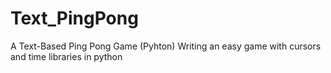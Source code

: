 # Text_PingPong
A Text-Based Ping Pong Game (Pyhton)
Writing an easy game with cursors and time libraries in python
